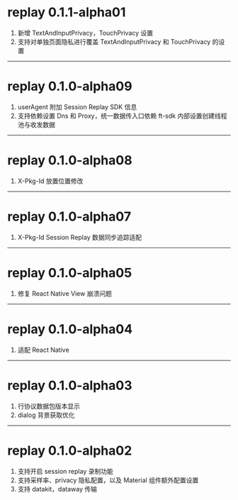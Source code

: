 # replay 0.1.1-alpha01
1. 新增 TextAndInputPrivacy，TouchPrivacy 设置
2. 支持对单独页面隐私进行覆盖 TextAndInputPrivacy 和 TouchPrivacy 的设置

---
# replay 0.1.0-alpha09
1. userAgent 附加 Session Replay SDK 信息
2. 支持依赖设置 Dns 和 Proxy，统一数据传入口依赖 ft-sdk 内部设置创建线程池与收发数据

---
# replay 0.1.0-alpha08
1. X-Pkg-Id 放置位置修改

---
# replay 0.1.0-alpha07
1. X-Pkg-Id Session Replay 数据同步追踪适配

---
# replay 0.1.0-alpha05
1. 修复 React Native View 崩溃问题

---
# replay 0.1.0-alpha04
1. 适配 React Native

---
# replay 0.1.0-alpha03
1. 行协议数据包版本显示
2. dialog 背景获取优化

---
# replay 0.1.0-alpha02
1. 支持开启 session replay 录制功能
2. 支持采样率、privacy 隐私配置，以及 Material 组件额外配置设置
3. 支持 datakit，dataway 传输